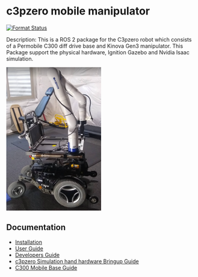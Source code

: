 # c3pzero mobile manipulator

[![Format Status](https://github.com/MarqRazz/c3pzero/actions/workflows/format.yaml/badge.svg)](https://github.com/MarqRazz/c3pzero/actions/workflows/format.yaml)

Description: This is a ROS 2 package for the C3pzero robot which consists of a Permobile C300 diff drive base and Kinova Gen3 manipulator. This Package support the physical hardware, Ignition Gazebo and Nvidia Isaac simulation.

<img src="doc/c3pzero.png"  width="50%" >

## Documentation

- [Installation](doc/installation.md)
- [User Guide](doc/user.md)
- [Developers Guide](doc/developer.md)
- [c3pzero Simulation hand hardware Bringup Guide](c3pzero_bringup/README.md)
- [C300 Mobile Base Guide](c300/README.md)
